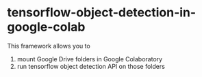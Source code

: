 # tensorflow-object-detection-in-google-colab
This framework allows you to 
  1. mount Google Drive folders in Google Colaboratory
  2. run tensorflow object detection API on those folders

